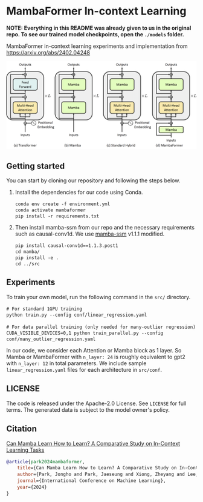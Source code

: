 # MambaFormer In-context Learning

**NOTE: Everything in this README was already given to us in the original repo. To see our trained model checkpoints, open the `./models` folder.**

MambaFormer in-context learning experiments and implementation from https://arxiv.org/abs/2402.04248

![](model_diagram.png)

## Getting started
You can start by cloning our repository and following the steps below.

1. Install the dependencies for our code using Conda.

    ```
    conda env create -f environment.yml
    conda activate mambaformer
    pip install -r requirements.txt
    ```

2. Then install mamba-ssm from our repo and the necessary requirements such as causal-conv1d. We use [mamba-ssm](https://github.com/state-spaces/mamba.git) v1.1.1 modified.
    ```
    pip install causal-conv1d==1.1.3.post1
    cd mamba/
    pip install -e .
    cd ../src
    ```

## Experiments
To train your own model, run the following command in the `src/` directory.

```
# For standard 1GPU training
python train.py --config conf/linear_regression.yaml

# For data parallel training (only needed for many-outlier regression)
CUDA_VISIBLE_DEVICES=0,1 python train_parallel.py --config conf/many_outlier_regression.yaml
```

In our code, we consider each Attention or Mamba block as 1 layer. So Mamba or MambaFormer with `n_layer: 24` is roughly equivalent to gpt2 with `n_layer: 12` in total parameters. We include sample `linear_regression.yaml` files for each architecture in `src/conf`.


## LICENSE
The code is released under the Apache-2.0 License. See `LICENSE` for full terms.
The generated data is subject to the model owner's policy.


## Citation
[Can Mamba Learn How to Learn? A Comparative Study on In-Context Learning Tasks](https://arxiv.org/abs/2402.04248)  
```bibtex
@article{park2024mambaformer,
    title={Can Mamba Learn How to Learn? A Comparative Study on In-Context Learning Tasks},
    author={Park, Jongho and Park, Jaeseung and Xiong, Zheyang and Lee, Nayoung and Cho, Jaewoong and Oymak, Samet and Lee, Kangwook and Papailiopoulos, Dimitris},
    journal={International Conference on Machine Learning},
    year={2024}
}
```
